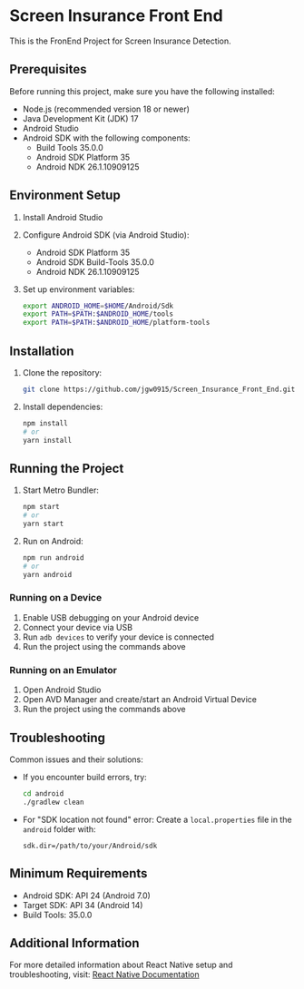 # Screen Insurance Front End

This is the FronEnd Project for Screen Insurance Detection. 

## Prerequisites

Before running this project, make sure you have the following installed:

- Node.js (recommended version 18 or newer)
- Java Development Kit (JDK) 17
- Android Studio
- Android SDK with the following components:
  - Build Tools 35.0.0
  - Android SDK Platform 35
  - Android NDK 26.1.10909125

## Environment Setup

1. Install Android Studio
2. Configure Android SDK (via Android Studio):
   - Android SDK Platform 35
   - Android SDK Build-Tools 35.0.0
   - Android NDK 26.1.10909125

3. Set up environment variables:
   ```bash
   export ANDROID_HOME=$HOME/Android/Sdk
   export PATH=$PATH:$ANDROID_HOME/tools
   export PATH=$PATH:$ANDROID_HOME/platform-tools
   ```

## Installation

1. Clone the repository:
   ```bash
   git clone https://github.com/jgw0915/Screen_Insurance_Front_End.git
   ```

2. Install dependencies:
   ```bash
   npm install
   # or
   yarn install
   ```

## Running the Project

1. Start Metro Bundler:
   ```bash
   npm start
   # or
   yarn start
   ```

2. Run on Android:
   ```bash
   npm run android
   # or
   yarn android
   ```

### Running on a Device

1. Enable USB debugging on your Android device
2. Connect your device via USB
3. Run `adb devices` to verify your device is connected
4. Run the project using the commands above

### Running on an Emulator

1. Open Android Studio
2. Open AVD Manager and create/start an Android Virtual Device
3. Run the project using the commands above

## Troubleshooting

Common issues and their solutions:

- If you encounter build errors, try:
  ```bash
  cd android
  ./gradlew clean
  ```

- For "SDK location not found" error:
  Create a `local.properties` file in the `android` folder with:
  ```
  sdk.dir=/path/to/your/Android/sdk
  ```

## Minimum Requirements

- Android SDK: API 24 (Android 7.0)
- Target SDK: API 34 (Android 14)
- Build Tools: 35.0.0

## Additional Information

For more detailed information about React Native setup and troubleshooting, visit:
[React Native Documentation](https://reactnative.dev/docs/environment-setup)
